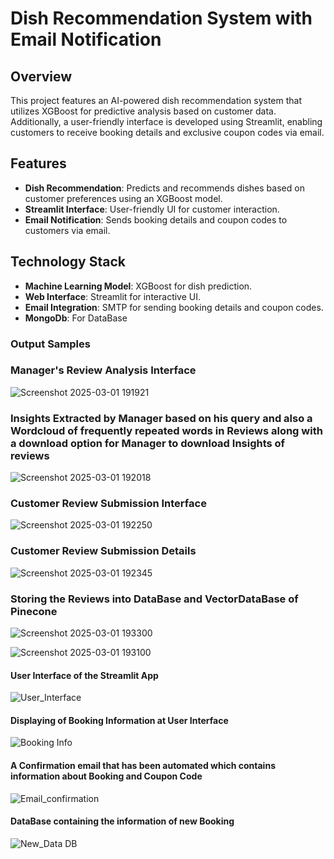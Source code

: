 
# Dish Recommendation System with Email Notification

## Overview
This project features an AI-powered dish recommendation system that utilizes XGBoost for predictive analysis based on customer data. Additionally, a user-friendly interface is developed using Streamlit, enabling customers to receive booking details and exclusive coupon codes via email.

## Features
- **Dish Recommendation**: Predicts and recommends dishes based on customer preferences using an XGBoost model.
- **Streamlit Interface**: User-friendly UI for customer interaction.
- **Email Notification**: Sends booking details and coupon codes to customers via email.

## Technology Stack
- **Machine Learning Model**: XGBoost for dish prediction.
- **Web Interface**: Streamlit for interactive UI.
- **Email Integration**: SMTP for sending booking details and coupon codes.
- **MongoDb**: For DataBase

### Output Samples
### Manager's Review Analysis Interface
![Screenshot 2025-03-01 191921](https://github.com/user-attachments/assets/e6971d5d-ab19-4348-a7e6-29b40a9600eb)
### Insights Extracted by Manager based on his query and also a Wordcloud of frequently repeated words in Reviews along with a download option for Manager to download Insights of reviews
![Screenshot 2025-03-01 192018](https://github.com/user-attachments/assets/87f638e6-3a04-40c1-acce-015eea4dc995)
### Customer Review Submission Interface
![Screenshot 2025-03-01 192250](https://github.com/user-attachments/assets/de67197b-ceb0-4a0f-8ec5-e651065aa8a3)

### Customer Review Submission Details
![Screenshot 2025-03-01 192345](https://github.com/user-attachments/assets/66b4f7e6-20ce-4392-8a0b-facd0ac79b7e)

### Storing the Reviews into DataBase and VectorDataBase of Pinecone
![Screenshot 2025-03-01 193300](https://github.com/user-attachments/assets/88f83957-7e60-4f4a-9dd2-9530f77eb347)

![Screenshot 2025-03-01 193100](https://github.com/user-attachments/assets/0ba3d0d0-dd6e-4e37-8c21-0d28b59c4ca3)



#### User Interface of the Streamlit App
![User_Interface](https://github.com/user-attachments/assets/deee396c-09da-45ed-8719-9d5f8843f041)
#### Displaying of Booking Information at User Interface
![Booking Info](https://github.com/user-attachments/assets/2f3177b2-b6f9-4361-9635-7a74274deeef)
#### A Confirmation email that has been automated which contains information about Booking and Coupon Code
![Email_confirmation](https://github.com/user-attachments/assets/a118c6d3-ebee-4d5e-9bd7-a86122b3761f)
#### DataBase containing the information of new Booking
![New_Data DB](https://github.com/user-attachments/assets/2f2471ca-dda3-4780-93af-ede7dde14a58)



